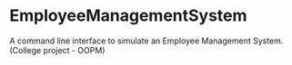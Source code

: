 # EmployeeManagementSystem
 A command line interface to simulate an Employee Management System. (College project -  OOPM)
